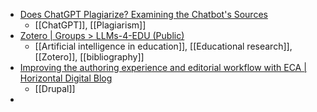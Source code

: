 - [Does ChatGPT Plagiarize? Examining the Chatbot's Sources](https://www.makeuseof.com/does-chatgpt-plagiarize/)
	- [[ChatGPT]], [[Plagiarism]]
- [Zotero | Groups > LLMs-4-EDU (Public)](https://www.zotero.org/groups/5515175/llms-4-edu_public)
	- [[Artificial intelligence in education]], [[Educational research]], [[Zotero]], [[bibliography]]
- [Improving the authoring experience and editorial workflow with ECA | Horizontal Digital Blog](https://blog.horizontaldigital.com/improving-authoring-experience-and-editorial-workflow-eca)
	- [[Drupal]]
-